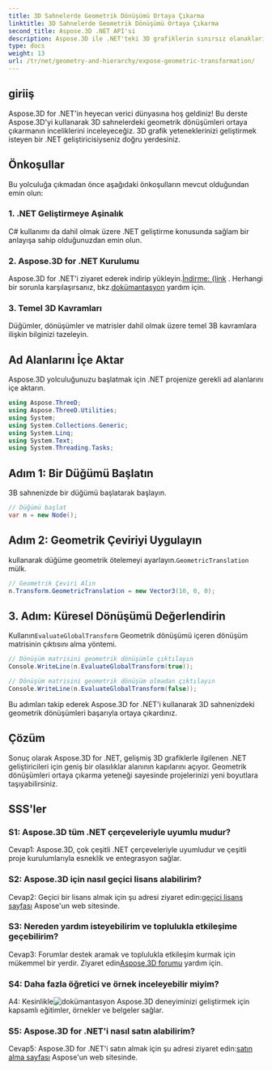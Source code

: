 ```yaml
---
title: 3D Sahnelerde Geometrik Dönüşümü Ortaya Çıkarma
linktitle: 3D Sahnelerde Geometrik Dönüşümü Ortaya Çıkarma
second_title: Aspose.3D .NET API'si
description: Aspose.3D ile .NET'teki 3D grafiklerin sınırsız olanaklarını keşfedin. Geometrik dönüşümleri zahmetsizce ortaya çıkarın.
type: docs
weight: 13
url: /tr/net/geometry-and-hierarchy/expose-geometric-transformation/
---
```

## giriiş

Aspose.3D for .NET'in heyecan verici dünyasına hoş geldiniz! Bu derste Aspose.3D'yi kullanarak 3D sahnelerdeki geometrik dönüşümleri ortaya çıkarmanın inceliklerini inceleyeceğiz. 3D grafik yeteneklerinizi geliştirmek isteyen bir .NET geliştiricisiyseniz doğru yerdesiniz.

## Önkoşullar

Bu yolculuğa çıkmadan önce aşağıdaki önkoşulların mevcut olduğundan emin olun:

### 1. .NET Geliştirmeye Aşinalık

C# kullanımı da dahil olmak üzere .NET geliştirme konusunda sağlam bir anlayışa sahip olduğunuzdan emin olun.

### 2. Aspose.3D for .NET Kurulumu

 Aspose.3D for .NET'i ziyaret ederek indirip yükleyin.[İndirme: {link](https://releases.aspose.com/3d/net/) . Herhangi bir sorunla karşılaşırsanız, bkz.[dokümantasyon](https://reference.aspose.com/3d/net/) yardım için.

### 3. Temel 3D Kavramları

Düğümler, dönüşümler ve matrisler dahil olmak üzere temel 3B kavramlara ilişkin bilginizi tazeleyin.

## Ad Alanlarını İçe Aktar

Aspose.3D yolculuğunuzu başlatmak için .NET projenize gerekli ad alanlarını içe aktarın.

```csharp
using Aspose.ThreeD;
using Aspose.ThreeD.Utilities;
using System;
using System.Collections.Generic;
using System.Linq;
using System.Text;
using System.Threading.Tasks;
```

## Adım 1: Bir Düğümü Başlatın

3B sahnenizde bir düğümü başlatarak başlayın.

```csharp
// Düğümü başlat
var n = new Node();
```

## Adım 2: Geometrik Çeviriyi Uygulayın

 kullanarak düğüme geometrik ötelemeyi ayarlayın.`GeometricTranslation` mülk.

```csharp
// Geometrik Çeviri Alın
n.Transform.GeometricTranslation = new Vector3(10, 0, 0);
```

## 3. Adım: Küresel Dönüşümü Değerlendirin

 Kullanın`EvaluateGlobalTransform` Geometrik dönüşümü içeren dönüşüm matrisinin çıktısını alma yöntemi.

```csharp
// Dönüşüm matrisini geometrik dönüşümle çıktılayın
Console.WriteLine(n.EvaluateGlobalTransform(true));

// Dönüşüm matrisini geometrik dönüşüm olmadan çıktılayın
Console.WriteLine(n.EvaluateGlobalTransform(false));
```

Bu adımları takip ederek Aspose.3D for .NET'i kullanarak 3D sahnenizdeki geometrik dönüşümleri başarıyla ortaya çıkardınız.

## Çözüm

Sonuç olarak Aspose.3D for .NET, gelişmiş 3D grafiklerle ilgilenen .NET geliştiricileri için geniş bir olasılıklar alanının kapılarını açıyor. Geometrik dönüşümleri ortaya çıkarma yeteneği sayesinde projelerinizi yeni boyutlara taşıyabilirsiniz.

## SSS'ler

### S1: Aspose.3D tüm .NET çerçeveleriyle uyumlu mudur?

Cevap1: Aspose.3D, çok çeşitli .NET çerçeveleriyle uyumludur ve çeşitli proje kurulumlarıyla esneklik ve entegrasyon sağlar.

### S2: Aspose.3D için nasıl geçici lisans alabilirim?

 Cevap2: Geçici bir lisans almak için şu adresi ziyaret edin:[geçici lisans sayfası](https://purchase.aspose.com/temporary-license/) Aspose'un web sitesinde.

### S3: Nereden yardım isteyebilirim ve toplulukla etkileşime geçebilirim?

 Cevap3: Forumlar destek aramak ve toplulukla etkileşim kurmak için mükemmel bir yerdir. Ziyaret edin[Aspose.3D forumu](https://forum.aspose.com/c/3d/18) yardım için.

### S4: Daha fazla öğretici ve örnek inceleyebilir miyim?

 A4: Kesinlikle![dokümantasyon](https://reference.aspose.com/3d/net/) Aspose.3D deneyiminizi geliştirmek için kapsamlı eğitimler, örnekler ve belgeler sağlar.

### S5: Aspose.3D for .NET'i nasıl satın alabilirim?

 Cevap5: Aspose.3D for .NET'i satın almak için şu adresi ziyaret edin:[satın alma sayfası](https://purchase.aspose.com/buy) Aspose'un web sitesinde.